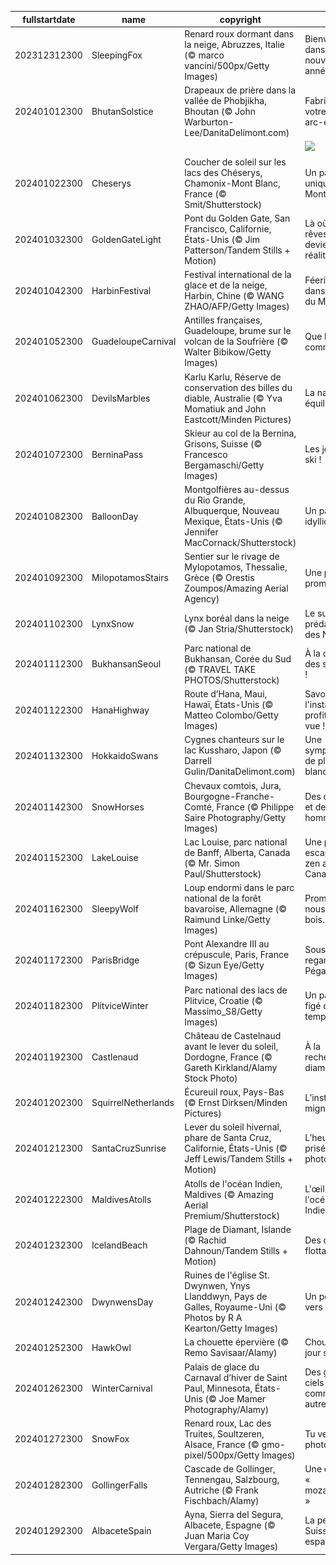 |fullstartdate|name|copyright|title|image|
|--|--|--|--|--|
202312312300|SleepingFox|Renard roux dormant dans la neige, Abruzzes, Italie (© marco vancini/500px/Getty Images)|Bienvenue dans la nouvelle année !|![](/fr-FR/2024/01/202312312300SleepingFox.jpg)|
202401012300|BhutanSolstice|Drapeaux de prière dans la vallée de Phobjikha, Bhoutan (© John Warburton-Lee/DanitaDelimont.com)|Fabriquez votre propre arc-en-ciel !|![](/fr-FR/2024/01/202401012300BhutanSolstice.jpg)|
||||![](/fr-FR/2024/01/.jpg)|
202401022300|Cheserys|Coucher de soleil sur les lacs des Chéserys, Chamonix-Mont Blanc, France (© Smit/Shutterstock)|Un panorama unique sur le Mont-Blanc|![](/fr-FR/2024/01/202401022300Cheserys.jpg)|
202401032300|GoldenGateLight|Pont du Golden Gate, San Francisco, Californie, États-Unis (© Jim Patterson/Tandem Stills + Motion)|Là où les rêves deviennent réalité !|![](/fr-FR/2024/01/202401032300GoldenGateLight.jpg)|
202401042300|HarbinFestival|Festival international de la glace et de la neige, Harbin, Chine (© WANG ZHAO/AFP/Getty Images)|Féerie glacée dans l'Empire du Milieu|![](/fr-FR/2024/01/202401042300HarbinFestival.jpg)|
202401052300|GuadeloupeCarnival|Antilles françaises, Guadeloupe, brume sur le volcan de la Soufrière (© Walter Bibikow/Getty Images)|Que la fête commence !|![](/fr-FR/2024/01/202401052300GuadeloupeCarnival.jpg)|
202401062300|DevilsMarbles|Karlu Karlu, Réserve de conservation des billes du diable, Australie (© Yva Momatiuk and John Eastcott/Minden Pictures)|La nature en équilibre|![](/fr-FR/2024/01/202401062300DevilsMarbles.jpg)|
202401072300|BerninaPass|Skieur au col de la Bernina, Grisons, Suisse (© Francesco Bergamaschi/Getty Images)|Les joies du ski !|![](/fr-FR/2024/01/202401072300BerninaPass.jpg)|
202401082300|BalloonDay|Montgolfières au-dessus du Rio Grande, Albuquerque, Nouveau Mexique, États-Unis (© Jennifer MacCornack/Shutterstock)|Un paysage idyllique !|![](/fr-FR/2024/01/202401082300BalloonDay.jpg)|
202401092300|MilopotamosStairs|Sentier sur le rivage de Mylopotamos, Thessalie, Grèce (© Orestis Zoumpos/Amazing Aerial Agency)|Une petite promenade ?|![](/fr-FR/2024/01/202401092300MilopotamosStairs.jpg)|
202401102300|LynxSnow|Lynx boréal dans la neige (© Jan Stria/Shutterstock)|Le super-prédateur des Neiges !|![](/fr-FR/2024/01/202401102300LynxSnow.jpg)|
202401112300|BukhansanSeoul|Parc national de Bukhansan, Corée du Sud (© TRAVEL TAKE PHOTOS/Shutterstock)|À la conquête des sommets !|![](/fr-FR/2024/01/202401112300BukhansanSeoul.jpg)|
202401122300|HanaHighway|Route d’Hana, Maui, Hawaï, États-Unis (© Matteo Colombo/Getty Images)|Savourez l'instant et profitez de la vue !|![](/fr-FR/2024/01/202401122300HanaHighway.jpg)|
202401132300|HokkaidoSwans|Cygnes chanteurs sur le lac Kussharo, Japon (© Darrell Gulin/DanitaDelimont.com)|Une symphonie de plumes blanches|![](/fr-FR/2024/01/202401132300HokkaidoSwans.jpg)|
202401142300|SnowHorses|Chevaux comtois, Jura, Bourgogne-Franche-Comté, France (© Philippe Saire Photography/Getty Images)|Des chevaux et des hommes|![](/fr-FR/2024/01/202401142300SnowHorses.jpg)|
202401152300|LakeLouise|Lac Louise, parc national de Banff, Alberta, Canada (© Mr. Simon Paul/Shutterstock)|Une petite escapade zen au Canada ?|![](/fr-FR/2024/01/202401152300LakeLouise.jpg)|
202401162300|SleepyWolf|Loup endormi dans le parc national de la forêt bavaroise, Allemagne (© Raimund Linke/Getty Images)|Promenons-nous dans les bois….|![](/fr-FR/2024/01/202401162300SleepyWolf.jpg)|
202401172300|ParisBridge|Pont Alexandre III au crépuscule, Paris, France  (© Sizun Eye/Getty Images)|Sous le regard de Pégase|![](/fr-FR/2024/01/202401172300ParisBridge.jpg)|
202401182300|PlitviceWinter|Parc national des lacs de Plitvice, Croatie (© Massimo_S8/Getty Images)|Un paysage figé dans le temps|![](/fr-FR/2024/01/202401182300PlitviceWinter.jpg)|
202401192300|Castlenaud|Château de Castelnaud avant le lever du soleil, Dordogne, France (© Gareth Kirkland/Alamy Stock Photo)|À la recherche du diamant noir !|![](/fr-FR/2024/01/202401192300Castlenaud.jpg)|
202401202300|SquirrelNetherlands|Écureuil roux, Pays-Bas (© Ernst Dirksen/Minden Pictures)|L’instant mignon !|![](/fr-FR/2024/01/202401202300SquirrelNetherlands.jpg)|
202401212300|SantaCruzSunrise|Lever du soleil hivernal, phare de Santa Cruz, Californie, États-Unis (© Jeff Lewis/Tandem Stills + Motion)|L’heure dorée prisée des photographes|![](/fr-FR/2024/01/202401212300SantaCruzSunrise.jpg)|
202401222300|MaldivesAtolls|Atolls de l'océan Indien, Maldives (© Amazing Aerial Premium/Shutterstock)|L'œil de l'océan Indien|![](/fr-FR/2024/01/202401222300MaldivesAtolls.jpg)|
202401232300|IcelandBeach|Plage de Diamant, Islande (© Rachid Dahnoun/Tandem Stills + Motion)|Des diamants flottants !|![](/fr-FR/2024/01/202401232300IcelandBeach.jpg)|
202401242300|DwynwensDay|Ruines de l'église St. Dwynwen, Ynys Llanddwyn, Pays de Galles, Royaume-Uni (© Photos by R A Kearton/Getty Images)|Un portail vers le passé|![](/fr-FR/2024/01/202401242300DwynwensDay.jpg)|
202401252300|HawkOwl|La chouette épervière (© Remo Savisaar/Alamy)|Chouette, le jour se lève !|![](/fr-FR/2024/01/202401252300HawkOwl.jpg)|
202401262300|WinterCarnival|Palais de glace du Carnaval d’hiver de Saint Paul, Minnesota, États-Unis (© Joe Mamer Photography/Alamy)|Des grattes ciels pas comme les autres|![](/fr-FR/2024/01/202401262300WinterCarnival.jpg)|
202401272300|SnowFox|Renard roux, Lac des Truites, Soultzeren, Alsace, France (© gmo-pixel/500px/Getty Images)|Tu veux ma photo ?|![](/fr-FR/2024/01/202401272300SnowFox.jpg)|
202401282300|GollingerFalls|Cascade de Gollinger, Tennengau, Salzbourg, Autriche (© Frank Fischbach/Alamy)|Une cascade « mozartienne »|![](/fr-FR/2024/01/202401282300GollingerFalls.jpg)|
202401292300|AlbaceteSpain|Ayna, Sierra del Segura, Albacete, Espagne  (© Juan Maria Coy Vergara/Getty Images)|La petite Suisse espagnole !|![](/fr-FR/2024/01/202401292300AlbaceteSpain.jpg)|
